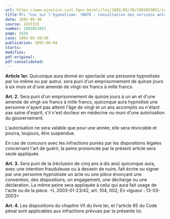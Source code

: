 ```yaml
---
url: https://www.ejustice.just.fgov.be/eli/loi/1892/05/30/1892053051/justel
title-fr: "Loi sur l'hypnotisme. (NOTE : Consultation des versions antérieures à partir du 01-01-1990 et mise à jour au 13-03-2003)."
date: 1892-05-30
source: JUSTICE
number: 1892053051
page: 1634
case: 1892-05-30/30
publication: 1892-06-04
starts:
modifies:
pdf-original:
pdf-consolidated:
---
```


**Article 1er.** Quiconque aura donné en spectacle une personne hypnotisée par lui-même ou par autrui, sera puni d'un emprisonnement de quinze jours à six mois et d'une amende de vingt-six francs à mille francs.

**Art. 2.** Sera puni d'un emprisonnement de quinze jours à un an et d'une amende de vingt-six francs à mille francs, quiconque aura hypnotisé une personne n'ayant pas atteint l'âge de vingt et un ans accomplis ou n'étant pas saine d'esprit, s'il n'est docteur en médecine ou muni d'une autorisation du gouvernement.

L'autorisation ne sera valable que pour une année; elle sera révocable et pourra, toujours, être suspendue.

En cas de concours avec les infractions punies par les dispositions légales concernant l'art de guérir, la peine prononcée par le présent article sera seule appliquée.

**Art. 3.** Sera puni de la (réclusion de cinq ans à dix ans) quiconque aura, avec une intention frauduleuse ou à dessein de nuire, fait écrire ou signer par une personne hypnotisée un acte ou une pièce énonçant une convention, des dispositions, un engagement, une décharge ou une déclaration. La même peine sera appliquée à celui qui aura fait usage de l'acte ou de la pièce. <L 2003-01-23/42, art. 104, 002;  En vigueur :  13-03-2003>

**Art. 4.** Les dispositions du chapitre VII du livre Ier, et l'article 85 du Code pénal sont applicables aux infractions prévues par la présente loi.
